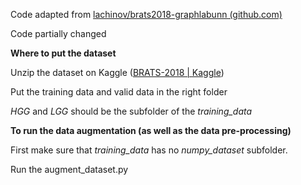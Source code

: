 Code adapted from [lachinov/brats2018-graphlabunn (github.com)](https://github.com/lachinov/brats2018-graphlabunn)

Code partially changed



**Where to put the dataset**

Unzip the dataset on Kaggle ([BRATS-2018 | Kaggle](https://www.kaggle.com/datasets/sanglequang/brats2018))

Put the training data and valid data in the right folder

*HGG* and *LGG* should be the subfolder of the *training_data*



**To run the data augmentation (as well as the data pre-processing)**

First make sure that *training_data* has no *numpy_dataset* subfolder.

Run the augment_dataset.py
